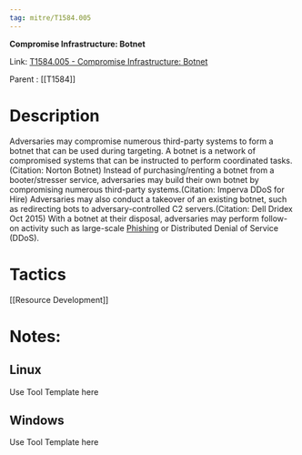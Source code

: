 ```yaml
---
tag: mitre/T1584.005
---
```


**Compromise Infrastructure: Botnet**

Link: [T1584.005 - Compromise Infrastructure: Botnet](https://attack.mitre.org/techniques/T1584/005)

Parent : [[T1584]]


# Description

Adversaries may compromise numerous third-party systems to form a botnet that can be used during targeting. A botnet is a network of compromised systems that can be instructed to perform coordinated tasks.(Citation: Norton Botnet) Instead of purchasing/renting a botnet from a booter/stresser service, adversaries may build their own botnet by compromising numerous third-party systems.(Citation: Imperva DDoS for Hire) Adversaries may also conduct a takeover of an existing botnet, such as redirecting bots to adversary-controlled C2 servers.(Citation: Dell Dridex Oct 2015) With a botnet at their disposal, adversaries may perform follow-on activity such as large-scale [Phishing](https://attack.mitre.org/techniques/T1566) or Distributed Denial of Service (DDoS).

# Tactics


[[Resource Development]]


# Notes:

## Linux

Use Tool Template here

## Windows

Use Tool Template here